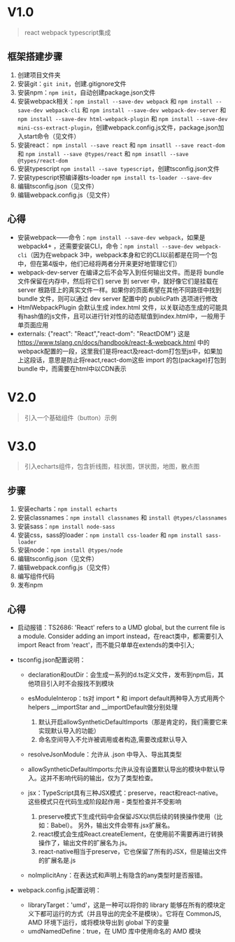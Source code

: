 # V1.0

> react webpack typescript集成

## 框架搭建步骤

1. 创建项目文件夹
2. 安装git：`git init`，创建.gitignore文件
3. 安装npm：`npm init`，自动创建package.json文件
4. 安装webpack相关：`npm install --save-dev webpack` 和 `npm install --save-dev webpack-cli` 和 `npm install --save-dev webpack-dev-server` 和 `npm install --save-dev html-webpack-plugin` 和 `npm install --save-dev mini-css-extract-plugin`，创建webpack.config.js文件，package.json加入start命令（见文件）
5. 安装react： `npm install --save react` 和 `npm insatll --save react-dom` 和 `npm install --save @types/react` 和 `npm insatll --save @types/react-dom`
6. 安装typescript `npm install --save typescript`，创建tsconfig.json文件
7. 安装typescript预编译器ts-loader `npm install ts-loader --save-dev`
8. 编辑tsconfig.json（见文件）
9. 编辑webpack.config.js（见文件）

## 心得

* 安装webpack——命令：`npm install --save-dev webpack`，如果是webpack4+ ，还需要安装CLI，命令：`npm install --save-dev webpack-cli`（因为在webpack 3中，webpack本身和它的CLI以前都是在同一个包中，但在第4版中，他们已经将两者分开来更好地管理它们）
* webpack-dev-server 在编译之后不会写入到任何输出文件。而是将 bundle 文件保留在内存中，然后将它们 serve 到 server 中，就好像它们是挂载在 server 根路径上的真实文件一样。如果你的页面希望在其他不同路径中找到 bundle 文件，则可以通过 dev server 配置中的 publicPath 选项进行修改
* HtmlWebpackPlugin 会默认生成 index.html 文件，以关联动态生成的可能具有hash值的js文件，且可以进行针对性的动态赋值到index.html中，一般用于单页面应用
* externals: {"react": "React","react-dom": "ReactDOM"} 这是 https://www.tslang.cn/docs/handbook/react-&-webpack.html 中的webpack配置的一段，这里我们是将react及react-dom打包至js中，如果加上这段话，意思是防止将react,react-dom这些 import 的包(package)打包到 bundle 中，而需要在html中以CDN表示


# V2.0

> 引入一个基础组件（button）示例

# V3.0

> 引入echarts组件，包含折线图，柱状图，饼状图，地图，散点图

## 步骤

1. 安装echarts：`npm install echarts`
2. 安装classnames：`npm install classnames` 和 `install @types/classnames`
3. 安装sass：`npm install node-sass`
4. 安装css，sass的loader：`npm install css-loader` 和 `npm install sass-loader`
5. 安装node：`npm install @types/node`
6. 编辑tsconfig.json（见文件）
7. 编辑webpack.config.js（见文件）
8. 编写组件代码
9. 发布npm

## 心得

* 启动报错：TS2686: 'React' refers to a UMD global, but the current file is a module. Consider adding an import instead，在react类中，都需要引入import React from 'react'，而不能只单单在extends的类中引入;
* tsconfig.json配置说明：
    * declaration和outDir：会生成一系列的d.ts定义文件，发布到npm后，其他项目引入时不会报找不到模块
    * esModuleInterop：ts对 import * 和 import default两种导入方式用两个helpers __importStar and __importDefault做分别处理
        1. 默认开启allowSyntheticDefaultImports（那是肯定的，我们需要它来实现默认导入的功能）
        2. 命名空间导入不允许被调用或者构造,需要改成默认导入

    * resolveJsonModule：允许从 .json 中导入、导出其类型
    * allowSyntheticDefaultImports:允许从没有设置默认导出的模块中默认导入。这并不影响代码的输出，仅为了类型检查。
    * jsx：TypeScript具有三种JSX模式：preserve，react和react-native。 这些模式只在代码生成阶段起作用 - 类型检查并不受影响
        1. preserve模式下生成代码中会保留JSX以供后续的转换操作使用（比如：Babel）。 另外，输出文件会带有.jsx扩展名。 
        2. react模式会生成React.createElement，在使用前不需要再进行转换操作了，输出文件的扩展名为.js。 
        3. react-native相当于preserve，它也保留了所有的JSX，但是输出文件的扩展名是.js

    * noImplicitAny：在表达式和声明上有隐含的any类型时是否报错。
* webpack.config.js配置说明：
   
    * libraryTarget：'umd'，这是一种可以将你的 library 能够在所有的模块定义下都可运行的方式（并且导出的完全不是模块）。它将在 CommonJS, AMD 环境下运行，或将模块导出到 global 下的变量
    * umdNamedDefine：true，在 UMD 库中使用命名的 AMD 模块
